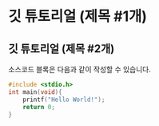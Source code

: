 # 깃 튜토리얼 (제목 #1개)
## 깃 튜토리얼 (제목 #2개)

소스코드 블록은 다음과 같이 작성할 수 있습니다.

```c
#include <stdio.h>
int main(void){
    printf("Hello World!");
    return 0;
}
```